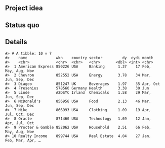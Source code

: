 
<!-- README.md is generated from README.Rmd. Please edit that file -->

## Project idea

## Status quo

## Details

    #> # A tibble: 10 × 7
    #>    name             wkn    country sector         dy  cydi month                
    #>    <chr>            <chr>  <chr>   <chr>       <dbl> <int> <chr>                
    #>  1 American Express 850226 USA     Banking      1.37    17 Feb, May, Aug, Nov   
    #>  2 Chevron          852552 USA     Energy       3.78    34 Mar, Jun, Sep, Dec   
    #>  3 Diageo           851247 UK      Beverages    1.97    35 Apr, Oct             
    #>  4 Fresenius        578560 Germany Health       3.38    30 Jun                  
    #>  5 Linde            A2DSYC Irland  Chemicals    1.58    29 Mar, Jun, Sep, Dec   
    #>  6 McDonald's       856958 USA     Food         2.13    46 Mar, Jun, Sep, Dec   
    #>  7 Nike             866993 USA     Clothing     1.09    19 Apr, Jul, Oct, Dec   
    #>  8 Oracle           871460 USA     Technology   1.69    12 Jan, Apr, Jul, Oct   
    #>  9 Procter & Gamble 852062 USA     Household    2.51    66 Feb, May, Aug, Nov   
    #> 10 Realty Income    899744 USA     Real Estate  4.04    27 Jan, Feb, Mar, Apr, …
